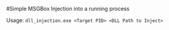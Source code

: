 #Simple MSGBox Injection into a running process

Usage: `dll_injection.exe <Target PID> <DLL Path to Inject>`
